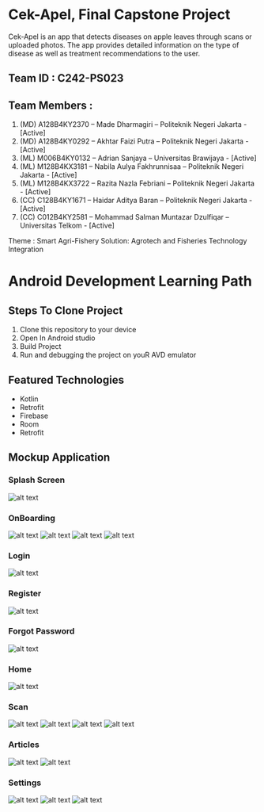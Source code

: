 # Cek-Apel, Final Capstone Project

Cek-Apel is an app that detects diseases on apple leaves through scans or uploaded photos. The app provides detailed information on the type of disease as well as treatment recommendations to the user.

## Team ID : C242-PS023

## Team Members :
1. (MD) A128B4KY2370 – Made Dharmagiri – Politeknik Negeri Jakarta - [Active]
2. (MD) A128B4KY0292 – Akhtar Faizi Putra – Politeknik Negeri Jakarta - [Active]
3. (ML) M006B4KY0132 – Adrian Sanjaya – Universitas Brawijaya - [Active]
4. (ML) M128B4KX3181 – Nabila Aulya Fakhrunnisaa – Politeknik Negeri Jakarta - [Active]
5. (ML) M128B4KX3722 – Razita Nazla Febriani – Politeknik Negeri Jakarta - [Active]
6. (CC) C128B4KY1671 – Haidar Aditya Baran – Politeknik Negeri Jakarta - [Active]
7. (CC) C012B4KY2581 – Mohammad Salman Muntazar Dzulfiqar – Universitas Telkom - [Active]

Theme : Smart Agri-Fishery Solution: Agrotech and Fisheries Technology Integration

# Android Development Learning Path

## Steps To Clone Project
1. Clone this repository to your device
2. Open In Android studio
3. Build Project
4. Run and debugging the project on youR AVD emulator

## Featured Technologies
- Kotlin
- Retrofit
- Firebase
- Room
- Retrofit

## Mockup Application
### Splash Screen
![alt text](https://github.com/CekApel/Mockup_Application/blob/master/SplashScreen.png?raw=true)

### OnBoarding
![alt text](https://github.com/CekApel/Mockup_Application/blob/master/OnBoarding_1.png?raw=true) ![alt text](https://github.com/CekApel/Mockup_Application/blob/master/OnBoarding_2.png?raw=true) ![alt text](https://github.com/CekApel/Mockup_Application/blob/master/OnBoarding_3.png?raw=true) ![alt text](https://github.com/CekApel/Mockup_Application/blob/master/OnBoarding_4.png?raw=true) 

### Login
![alt text](https://github.com/CekApel/Mockup_Application/blob/master/Login.png?raw=true)

### Register
![alt text](https://github.com/CekApel/Mockup_Application/blob/master/Register.png?raw=true)

### Forgot Password
![alt text](https://github.com/CekApel/Mockup_Application/blob/master/ForgotPassword.png?raw=true)

### Home
![alt text](https://github.com/CekApel/Mockup_Application/blob/master/Home.png?raw=true)

### Scan
![alt text](https://github.com/CekApel/Mockup_Application/blob/master/scan.png?raw=true) ![alt text](https://github.com/CekApel/Mockup_Application/blob/master/ScanResult.png?raw=true) ![alt text](https://github.com/CekApel/Mockup_Application/blob/master/ScanHistory.png?raw=true) ![alt text](https://github.com/CekApel/Mockup_Application/blob/master/ScanDetail.png?raw=true) 

### Articles
![alt text](https://github.com/CekApel/Mockup_Application/blob/master/Article.png?raw=true) ![alt text](https://github.com/CekApel/Mockup_Application/blob/master/ArticleDetail.png?raw=true)

### Settings
![alt text](https://github.com/CekApel/Mockup_Application/blob/master/Settings.png?raw=true) ![alt text](https://github.com/CekApel/Mockup_Application/blob/master/EditProfile.png?raw=true) ![alt text](https://github.com/CekApel/Mockup_Application/blob/master/About.png?raw=true)
